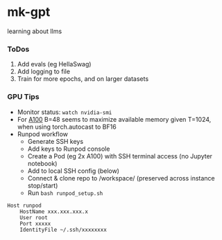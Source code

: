 # mk-gpt
learning about llms

### ToDos
1. Add evals (eg HellaSwag)
2. Add logging to file
3. Train for more epochs, and on larger datasets 

### GPU Tips
- Monitor status: `watch nvidia-smi`
- For [A100](https://www.nvidia.com/content/dam/en-zz/Solutions/Data-Center/a100/pdf/nvidia-a100-datasheet-us-nvidia-1758950-r4-web.pdf) B=48 seems to maximize available memory given T=1024, when using torch.autocast to BF16
- Runpod workflow
  - Generate SSH keys
  - Add keys to Runpod console
  - Create a Pod (eg 2x A100) with SSH terminal access (no Jupyter notebook)
  - Add to local SSH config (below)
  - Connect & clone repo to /workspace/ (preserved across instance stop/start)
  - Run `bash runpod_setup.sh` 

```
Host runpod
    HostName xxx.xxx.xxx.x
    User root
    Port xxxxx
    IdentityFile ~/.ssh/xxxxxxxx
```
